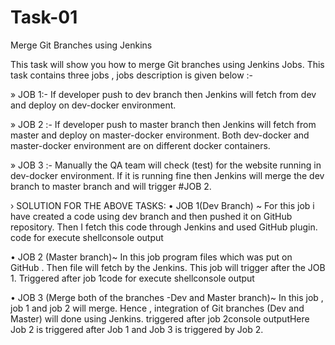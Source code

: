 # Task-01
Merge Git Branches using Jenkins

This task will show you how to merge Git branches using Jenkins Jobs. This task contains three jobs , jobs description is given below :-

» JOB 1:-
If developer push to dev branch then Jenkins will fetch from dev and deploy on dev-docker environment.

» JOB 2 :-
If developer push to master branch then Jenkins will fetch from master and deploy on master-docker environment. Both dev-docker and master-docker environment are on different docker containers.

» JOB 3 :-
Manually the QA team will check (test) for the website running in dev-docker environment. If it is running fine then Jenkins will merge the dev branch to master branch and will trigger #JOB 2.

› SOLUTION FOR THE ABOVE TASKS:
• JOB 1(Dev Branch) ~
For this job i have created a code using dev branch and then pushed it on GitHub repository. Then I fetch this code through Jenkins and used GitHub plugin.
code for execute shellconsole output

• JOB 2 (Master branch)~
In this job program files which was put on GitHub . Then file will fetch by the Jenkins. This job will trigger after the JOB 1.
Triggered after job 1code for execute shellconsole output

• JOB 3 (Merge both of the branches -Dev and Master branch)~
In this job , job 1 and job 2 will merge. Hence , integration of Git branches (Dev and Master) will done using Jenkins.
triggered after job 2console outputHere Job 2 is triggered after Job 1 and Job 3 is triggered by Job 2.
